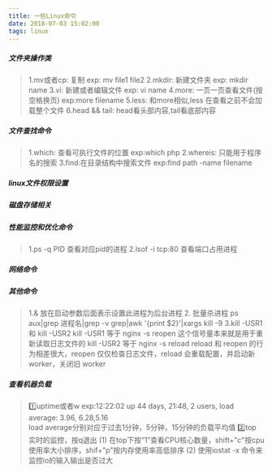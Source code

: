 ```yaml
---
title: 一些Linux命令
date: 2018-07-03 15:02:00
tags: linux
---
```


>
##### 文件夹操作类
> 1.mv或者cp: 复制 exp: mv file1 file2
> 2.mkdir: 新建文件夹 exp: mkdir name
> 3.vi: 新建或者编辑文件 exp: vi name
> 4.more: 一页一页查看文件(按空格换页) exp:more filename
> 5.less: 和more相似,less 在查看之前不会加载整个文件
> 6.head && tail: head看头部内容,tail看底部内容
##### 文件查找命令
> 1.which: 查看可执行文件的位置 exp:which php
> 2.whereis: 只能用于程序名的搜索
> 3.find:在目录结构中搜索文件 exp:find path -name filename
##### linux文件权限设置
##### 磁盘存储相关
##### 性能监控和优化命令
> 1.ps -q PID 查看对应pid的进程
> 2.lsof -i tcp:80 查看端口占用进程
##### 网络命令
##### 其他命令
> 1.& 放在启动参数后面表示设置此进程为后台进程
> 2. 批量杀进程
ps aux|grep 进程名|grep -v grep|awk '{print $2}'|xargs kill -9
> 3.kill -USR1 和 kill -USR2
kill -USR1 等于 nginx -s reopen 
这个信号量本来就是用于重新读取日志文件的 
kill -USR2 等于 nginx -s reload 
reload 和 reopen 的行为相差很大，reopen 仅仅检查日志文件，reload 会重载配置，并启动新 worker，关闭旧 worker 
##### 查看机器负载
> 1️⃣uptime或者w 
exp:12:22:02 up 44 days, 21:48,  2 users,  load average: 3.96, 6.28,5.16  
load average分别对应于过去1分钟，5分钟，15分钟的负载平均值
> 2️⃣top  实时的监控，按q退出
(1) 在top下按“1”查看CPU核心数量，shift+"c"按cpu使用率大小排序，shif+"p"按内存使用率高低排序
(2) 使用iostat -x 命令来监控io的输入输出是否过大
